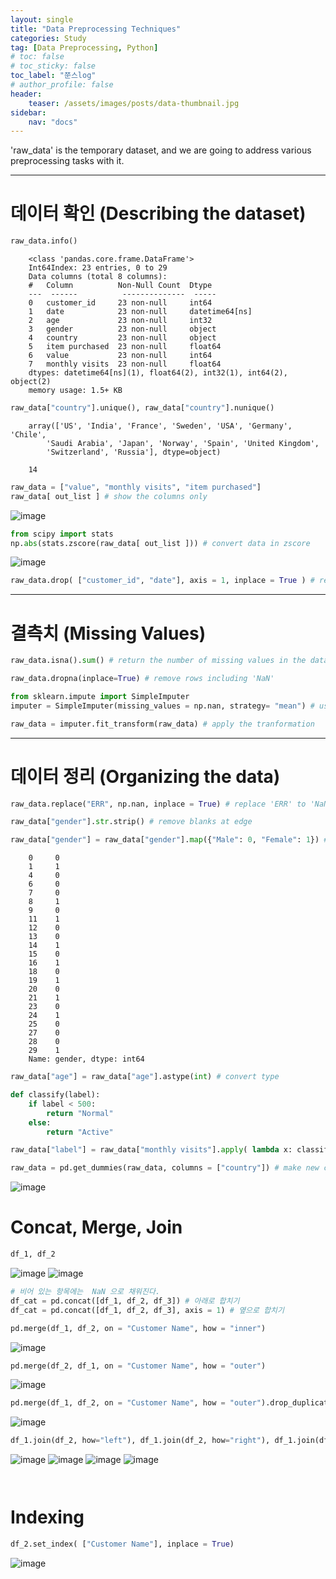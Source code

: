 ```yaml
---
layout: single
title: "Data Preprocessing Techniques"
categories: Study
tag: [Data Preprocessing, Python]
# toc: false
# toc_sticky: false
toc_label: "쭌스log"
# author_profile: false
header:
    teaser: /assets/images/posts/data-thumbnail.jpg
sidebar:
    nav: "docs"
---
```



'raw_data' is the temporary dataset, and we are going to address various preprocessing tasks with it.


****
# 데이터 확인 (Describing the dataset)

```python
raw_data.info()
```

        <class 'pandas.core.frame.DataFrame'>
        Int64Index: 23 entries, 0 to 29
        Data columns (total 8 columns):
        #   Column          Non-Null Count  Dtype         
        ---  ------          --------------  -----         
        0   customer_id     23 non-null     int64         
        1   date            23 non-null     datetime64[ns]
        2   age             23 non-null     int32         
        3   gender          23 non-null     object        
        4   country         23 non-null     object        
        5   item purchased  23 non-null     float64       
        6   value           23 non-null     int64         
        7   monthly visits  23 non-null     float64       
        dtypes: datetime64[ns](1), float64(2), int32(1), int64(2), object(2)
        memory usage: 1.5+ KB


```python
raw_data["country"].unique(), raw_data["country"].nunique()
```

        array(['US', 'India', 'France', 'Sweden', 'USA', 'Germany', 'Chile',
            'Saudi Arabia', 'Japan', 'Norway', 'Spain', 'United Kingdom',
            'Switzerland', 'Russia'], dtype=object)

        14

```python
raw_data = ["value", "monthly visits", "item purchased"]
raw_data[ out_list ] # show the columns only
```

![image](https://user-images.githubusercontent.com/39285147/183245866-6fb2efd2-0baa-428a-8d28-60ca50f0eac8.png)


```python
from scipy import stats
np.abs(stats.zscore(raw_data[ out_list ])) # convert data in zscore
```

![image](https://user-images.githubusercontent.com/39285147/183245894-aa7abed2-7b18-4c5b-bb05-7c1de3c925c9.png)


```python
raw_data.drop( ["customer_id", "date"], axis = 1, inplace = True ) # remove columns
```


****
# 결측치 (Missing Values)

```python
raw_data.isna().sum() # return the number of missing values in the dataset

raw_data.dropna(inplace=True) # remove rows including 'NaN'
```

```python
from sklearn.impute import SimpleImputer
imputer = SimpleImputer(missing_values = np.nan, strategy= "mean") # usually replaced with mean value

raw_data = imputer.fit_transform(raw_data) # apply the tranformation
```

****
# 데이터 정리 (Organizing the data)
```python
raw_data.replace("ERR", np.nan, inplace = True) # replace 'ERR' to 'NaN'

raw_data["gender"].str.strip() # remove blanks at edge
```


```python
raw_data["gender"] = raw_data["gender"].map({"Male": 0, "Female": 1}) # categorical data
```


        0     0
        1     1
        4     0
        6     0
        7     0
        8     1
        9     0
        11    1
        12    0
        13    0
        14    1
        15    0
        16    1
        18    0
        19    1
        20    0
        21    1
        23    0
        24    1
        25    0
        27    0
        28    0
        29    1
        Name: gender, dtype: int64


```python
raw_data["age"] = raw_data["age"].astype(int) # convert type
```


```python
def classify(label):
    if label < 500:
        return "Normal"
    else:
        return "Active"

raw_data["label"] = raw_data["monthly visits"].apply( lambda x: classify(x) )
```

```python
raw_data = pd.get_dummies(raw_data, columns = ["country"]) # make new columns with the data in the 'country' column
```

![image](https://user-images.githubusercontent.com/39285147/183245822-467b1cd4-2b08-4554-8ed5-ffcacedd9d92.png)


# Concat, Merge, Join
```python
df_1, df_2
```

![image](https://user-images.githubusercontent.com/39285147/187830604-72195444-1e11-4bd6-aa9b-eadca6a7796c.png) ![image](https://user-images.githubusercontent.com/39285147/187830639-195cdb22-4a75-4b6e-b6cc-dc7169771246.png)

```python
# 비어 있는 항목에는  NaN 으로 채워진다.
df_cat = pd.concat([df_1, df_2, df_3]) # 아래로 합치기
df_cat = pd.concat([df_1, df_2, df_3], axis = 1) # 옆으로 합치기
```

```python
pd.merge(df_1, df_2, on = "Customer Name", how = "inner")
```

![image](https://user-images.githubusercontent.com/39285147/187830696-daac193c-a038-4104-b0a9-a42f41e041b1.png)


```python
pd.merge(df_2, df_1, on = "Customer Name", how = "outer")
```

![image](https://user-images.githubusercontent.com/39285147/187830744-09e60a4a-4d20-413c-a3c6-883d0e67d6fe.png)


```python
pd.merge(df_1, df_2, on = "Customer Name", how = "outer").drop_duplicates()
```

![image](https://user-images.githubusercontent.com/39285147/187830721-2e3f227b-0004-472f-8f84-cef46a04a7cd.png)

```python
df_1.join(df_2, how="left"), df_1.join(df_2, how="right"), df_1.join(df_2, how="inner"), df_1.join(df_2, how="outer")
```

![image](https://user-images.githubusercontent.com/39285147/187833998-3344532e-91b9-4ab7-97e0-57798e808dbe.png) ![image](https://user-images.githubusercontent.com/39285147/187834052-47868fbd-1fd9-4e3a-8b3e-a981578b39aa.png) ![image](https://user-images.githubusercontent.com/39285147/187834115-b144a12a-5caf-4c02-bfbe-31d0aca03aab.png) ![image](https://user-images.githubusercontent.com/39285147/187834134-703cd536-7de6-4cde-a468-2ae459ea7833.png)

```python

```
```python

```

# Indexing

```python
df_2.set_index( ["Customer Name"], inplace = True)
```

![image](https://user-images.githubusercontent.com/39285147/187833974-500ef442-27a5-4e3e-8584-5f01ee8937a6.png)

